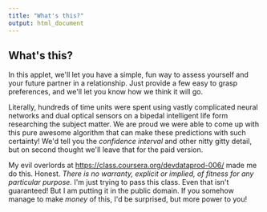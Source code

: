 ```yaml
---
title: "What's this?"
output: html_document
---
```

## What's this?

In this applet, we'll let you have a simple, fun way to assess yourself and your future partner in a relationship. Just provide a few easy to grasp preferences, and we'll let you know how we think it will go.

Literally, hundreds of time units were spent using vastly complicated neural networks and dual optical sensors on a bipedal intelligent life form researching the subject matter. We are proud we were able to come up with this pure awesome algorithm that can make these predictions with such certainty! We'd tell you the _confidence interval_ and other nitty gitty detail, but on second thought we'll leave that for the paid version.

My evil overlords at <https://class.coursera.org/devdataprod-006/> made me do this. Honest. _There is no warranty, explicit or implied, of fitness for any particular purpose._ I'm just trying to pass this class. Even that isn't guaranteed! But I am putting it in the public domain. If you somehow manage to make *money* of this, I'd be surprised, but more power to you!

